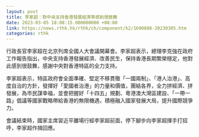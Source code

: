 ```yaml
---
layout: post
title: 李家超：對中央支持香港發展經濟等感到很鼓舞
date: 2023-03-05 18:08:15.000000000 +08:00
link: https://news.rthk.hk/rthk/ch/component/k2/1690608-20230305.htm
categories: rthk
---
```


行政長官李家超在北京列席全國人大會議開幕會。李家超表示，總理李克強在政府工作報告指出，中央支持香港發展經濟、改善民生，保持香港長期繁榮穩定，他對此感到很鼓舞，感謝中央對香港特區的全力支持。

李家超表示，特區政府會全面準確、堅定不移貫徹「一國兩制」、「港人治港」、高度自治的方針，發揮好「愛國者治港」的力量和價值，團結各界，全力拼經濟、拼發展，為市民謀幸福，並會把握好「十四五」規劃、粵港澳大灣區建設、「一帶一路」倡議等國家戰略帶給香港的無限機遇，積極融入國家發展大局，提升國際競爭力。

會議結束時，國家主席習近平離場行經李家超前面，停下腳步向李家超揮手打招呼，李家超作揖回應。
